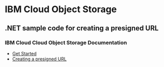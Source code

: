 # IBM Cloud Object Storage

## .NET sample code for creating a presigned URL

### IBM Cloud Cloud Object Storage Documentation

* [Get Started](https://cloud.ibm.com/docs/cloud-object-storage?topic=cloud-object-storage-getting-started-cloud-object-storage)
* [Creating a presigned URL](https://cloud.ibm.com/docs/cloud-object-storage?topic=cloud-object-storage-presign-url)



